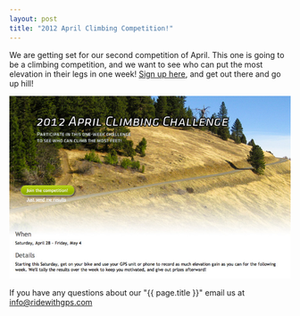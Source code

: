 ```yaml
---
layout: post
title: "2012 April Climbing Competition!"
---
```

We are getting set for our second competition of April. This one is going to be a climbing competition, and we want to see who can put the most elevation in their legs in one week! <a href="http://ridewithgps.com/competitions/apr-2012-most-climbing?utm_source=Blog&utm_medium=Social&utm_campaign=DailyPost">Sign up here</a>, and get out there and go up hill!

<a href="http://ridewithgps.com/competitions/apr-2012-most-climbing?utm_source=Blog&utm_medium=Social&utm_campaign=DailyPost"><img class="postimage" src="/images/post_images/April_Climbing_Competition.jpg"></a>

If you have any questions about our "{{ page.title }}" email us at <a href="mailto:info@ridewithgps.com">info@ridewithgps.com</a>
